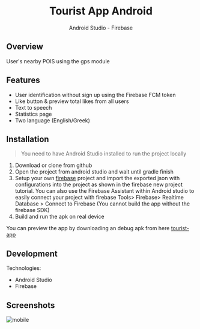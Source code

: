 <h1 align="center">
Tourist App Android
</h1>

<p align="center">Android Studio - Firebase<p>

## Overview

User's nearby POIS using the gps module

## Features
- User identification without sign up using the Firebase FCM token
- Like button & preview total likes from all users
- Text to speech
- Statistics page
- Two language (English/Greek)


## Installation

> You need to have Android Studio installed to run the project locally

 1) Download or clone from github
 2) Open the project from android studio and wait until gradle finish
 3) Setup your own [firebase](https://console.firebase.google.com/) project and import the exported json with configurations into the project as shown in the firebase new project tutorial.
    You can also use the Firebase Assistant within Android studio to easily connect your project with firebase Tools> Firebase> Realtime Database > Connect to Firebase
    (You cannot build the app without the firebase SDK)
 4) Build and run the apk on real device
 
 You can preview the app by downloading an debug apk from here [tourist-app](https://drive.google.com/open?id=17bOKIwkoFyrm7TL4KywD9iVfdw-gxtSBF)
 

## Development
Technologies:
- Android Studio
- Firebase

## Screenshots

![mobile](https://user-images.githubusercontent.com/3619970/74870479-78fd7b80-5362-11ea-8d73-d19f4a8e0902.gif)




